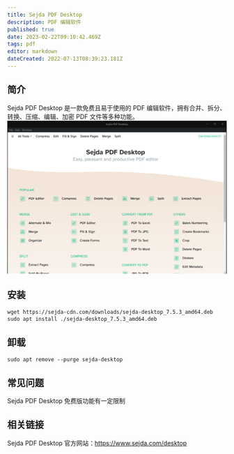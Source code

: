 ```yaml
---
title: Sejda PDF Desktop
description: PDF 编辑软件
published: true
date: 2023-02-22T09:10:42.469Z
tags: pdf
editor: markdown
dateCreated: 2022-07-13T08:39:23.181Z
---
```


## 简介
Sejda PDF Desktop 是一款免费且易于使用的 PDF 编辑软件，拥有合并、拆分、转换、压缩、编辑、加密 PDF 文件等多种功能。
![sejda.png](/sejda.png)
## 安装
```
wget https://sejda-cdn.com/downloads/sejda-desktop_7.5.3_amd64.deb
sudo apt install ./sejda-desktop_7.5.3_amd64.deb
```

## 卸载
```
sudo apt remove --purge sejda-desktop
```

## 常见问题
Sejda PDF Desktop 免费版功能有一定限制

## 相关链接
Sejda PDF Desktop 官方网站：https://www.sejda.com/desktop
